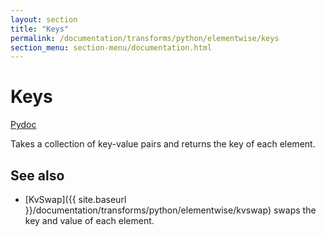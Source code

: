 ```yaml
---
layout: section
title: "Keys"
permalink: /documentation/transforms/python/elementwise/keys
section_menu: section-menu/documentation.html
---
```

<!--
Licensed under the Apache License, Version 2.0 (the "License");
you may not use this file except in compliance with the License.
You may obtain a copy of the License at

http://www.apache.org/licenses/LICENSE-2.0

Unless required by applicable law or agreed to in writing, software
distributed under the License is distributed on an "AS IS" BASIS,
WITHOUT WARRANTIES OR CONDITIONS OF ANY KIND, either express or implied.
See the License for the specific language governing permissions and
limitations under the License.
-->

# Keys
[Pydoc](https://beam.apache.org/releases/pydoc/current/apache_beam.transforms.util.html#apache_beam.transforms.util.Keys)

Takes a collection of key-value pairs and returns the key of each element.

## See also 
* [KvSwap]({{ site.baseurl }}/documentation/transforms/python/elementwise/kvswap) swaps the key and value of each element.

